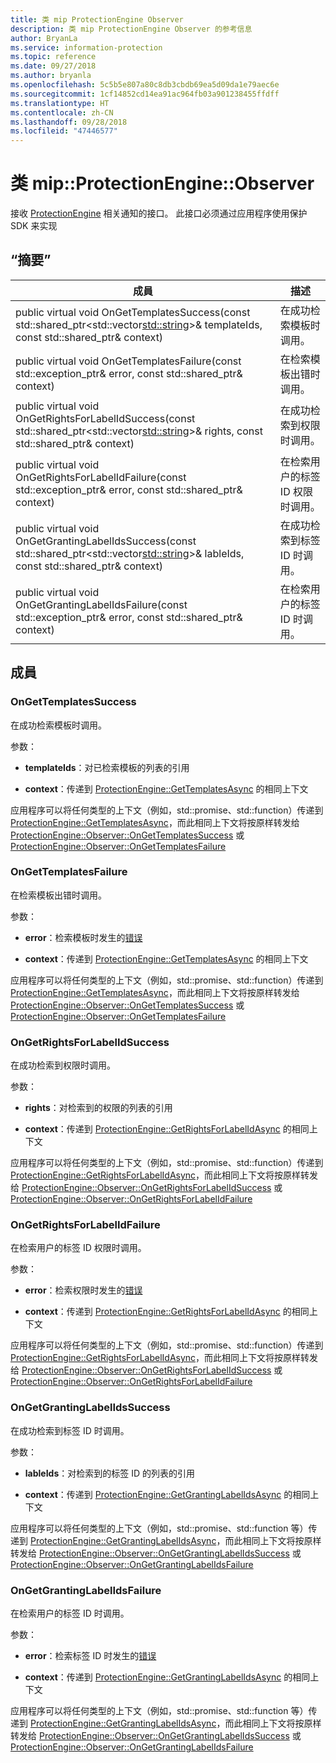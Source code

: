 ```yaml
---
title: 类 mip ProtectionEngine Observer
description: 类 mip ProtectionEngine Observer 的参考信息
author: BryanLa
ms.service: information-protection
ms.topic: reference
ms.date: 09/27/2018
ms.author: bryanla
ms.openlocfilehash: 5c5b5e807a80c8db3cbdb69ea5d09da1e79aec6e
ms.sourcegitcommit: 1cf14852cd14ea91ac964fb03a901238455ffdff
ms.translationtype: HT
ms.contentlocale: zh-CN
ms.lasthandoff: 09/28/2018
ms.locfileid: "47446577"
---
```

# <a name="class-mipprotectionengineobserver"></a>类 mip::ProtectionEngine::Observer 
接收 [ProtectionEngine](class_mip_protectionengine.md) 相关通知的接口。
此接口必须通过应用程序使用保护 SDK 来实现
  
## <a name="summary"></a>“摘要”
 成員                        | 描述                                
--------------------------------|---------------------------------------------
public virtual void OnGetTemplatesSuccess(const std::shared_ptr<std::vector<std::string>>& templateIds, const std::shared_ptr<void>& context)  |  在成功检索模板时调用。
public virtual void OnGetTemplatesFailure(const std::exception_ptr& error, const std::shared_ptr<void>& context)  |  在检索模板出错时调用。
public virtual void OnGetRightsForLabelIdSuccess(const std::shared_ptr<std::vector<std::string>>& rights, const std::shared_ptr<void>& context)  |  在成功检索到权限时调用。
public virtual void OnGetRightsForLabelIdFailure(const std::exception_ptr& error, const std::shared_ptr<void>& context)  |  在检索用户的标签 ID 权限时调用。
public virtual void OnGetGrantingLabelIdsSuccess(const std::shared_ptr<std::vector<std::string>>& lableIds, const std::shared_ptr<void>& context)  |  在成功检索到标签 ID 时调用。
public virtual void OnGetGrantingLabelIdsFailure(const std::exception_ptr& error, const std::shared_ptr<void>& context)  |  在检索用户的标签 ID 时调用。
  
## <a name="members"></a>成員
  
### <a name="ongettemplatessuccess"></a>OnGetTemplatesSuccess
在成功检索模板时调用。

参数：  
* **templateIds**：对已检索模板的列表的引用 


* **context**：传递到 [ProtectionEngine::GetTemplatesAsync](class_mip_protectionengine.md#gettemplatesasync) 的相同上下文


应用程序可以将任何类型的上下文（例如，std::promise、std::function）传递到 [ProtectionEngine::GetTemplatesAsync](class_mip_protectionengine.md#gettemplatesasync)，而此相同上下文将按原样转发给 [ProtectionEngine::Observer::OnGetTemplatesSuccess](class_mip_protectionengine_observer.md#ongettemplatessuccess) 或 [ProtectionEngine::Observer::OnGetTemplatesFailure](class_mip_protectionengine_observer.md#ongettemplatesfailure)
  
### <a name="ongettemplatesfailure"></a>OnGetTemplatesFailure
在检索模板出错时调用。

参数：  
* **error**：检索模板时发生的[错误](class_mip_error.md) 


* **context**：传递到 [ProtectionEngine::GetTemplatesAsync](class_mip_protectionengine.md#gettemplatesasync) 的相同上下文


应用程序可以将任何类型的上下文（例如，std::promise、std::function）传递到 [ProtectionEngine::GetTemplatesAsync](class_mip_protectionengine.md#gettemplatesasync)，而此相同上下文将按原样转发给 [ProtectionEngine::Observer::OnGetTemplatesSuccess](class_mip_protectionengine_observer.md#ongettemplatessuccess) 或 [ProtectionEngine::Observer::OnGetTemplatesFailure](class_mip_protectionengine_observer.md#ongettemplatesfailure)
  
### <a name="ongetrightsforlabelidsuccess"></a>OnGetRightsForLabelIdSuccess
在成功检索到权限时调用。

参数：  
* **rights**：对检索到的权限的列表的引用 


* **context**：传递到 [ProtectionEngine::GetRightsForLabelIdAsync](class_mip_protectionengine.md#getrightsforlabelidasync) 的相同上下文


应用程序可以将任何类型的上下文（例如，std::promise、std::function）传递到 [ProtectionEngine::GetRightsForLabelIdAsync](class_mip_protectionengine.md#getrightsforlabelidasync)，而此相同上下文将按原样转发给 [ProtectionEngine::Observer::OnGetRightsForLabelIdSuccess](class_mip_protectionengine_observer.md#ongetrightsforlabelidsuccess) 或 [ProtectionEngine::Observer::OnGetRightsForLabelIdFailure](class_mip_protectionengine_observer.md#ongetrightsforlabelidfailure)
  
### <a name="ongetrightsforlabelidfailure"></a>OnGetRightsForLabelIdFailure
在检索用户的标签 ID 权限时调用。

参数：  
* **error**：检索权限时发生的[错误](class_mip_error.md) 


* **context**：传递到 [ProtectionEngine::GetRightsForLabelIdAsync](class_mip_protectionengine.md#getrightsforlabelidasync) 的相同上下文


应用程序可以将任何类型的上下文（例如，std::promise、std::function）传递到 [ProtectionEngine::GetRightsForLabelIdAsync](class_mip_protectionengine.md#getrightsforlabelidasync)，而此相同上下文将按原样转发给 [ProtectionEngine::Observer::OnGetRightsForLabelIdSuccess](class_mip_protectionengine_observer.md#ongetrightsforlabelidsuccess) 或 [ProtectionEngine::Observer::OnGetRightsForLabelIdFailure](class_mip_protectionengine_observer.md#ongetrightsforlabelidfailure)
  
### <a name="ongetgrantinglabelidssuccess"></a>OnGetGrantingLabelIdsSuccess
在成功检索到标签 ID 时调用。

参数：  
* **lableIds**：对检索到的标签 ID 的列表的引用 


* **context**：传递到 [ProtectionEngine::GetGrantingLabelIdsAsync](class_mip_protectionengine.md#getgrantinglabelidsasync) 的相同上下文


应用程序可以将任何类型的上下文（例如，std::promise、std::function 等）传递到 [ProtectionEngine::GetGrantingLabelIdsAsync](class_mip_protectionengine.md#getgrantinglabelidsasync)，而此相同上下文将按原样转发给 [ProtectionEngine::Observer::OnGetGrantingLabelIdsSuccess](class_mip_protectionengine_observer.md#ongetgrantinglabelidssuccess) 或 [ProtectionEngine::Observer::OnGetGrantingLabelIdsFailure](class_mip_protectionengine_observer.md#ongetgrantinglabelidsfailure)
  
### <a name="ongetgrantinglabelidsfailure"></a>OnGetGrantingLabelIdsFailure
在检索用户的标签 ID 时调用。

参数：  
* **error**：检索标签 ID 时发生的[错误](class_mip_error.md) 


* **context**：传递到 [ProtectionEngine::GetGrantingLabelIdsAsync](class_mip_protectionengine.md#getgrantinglabelidsasync) 的相同上下文


应用程序可以将任何类型的上下文（例如，std::promise、std::function 等）传递到 [ProtectionEngine::GetGrantingLabelIdsAsync](class_mip_protectionengine.md#getgrantinglabelidsasync)，而此相同上下文将按原样转发给 [ProtectionEngine::Observer::OnGetGrantingLabelIdsSuccess](class_mip_protectionengine_observer.md#ongetgrantinglabelidssuccess) 或 [ProtectionEngine::Observer::OnGetGrantingLabelIdsFailure](class_mip_protectionengine_observer.md#ongetgrantinglabelidsfailure)